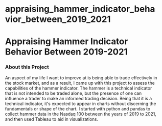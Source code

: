 # appraising_hammer_indicator_behavior_between_2019_2021
# Appraising Hammer Indicator Behavior Between 2019-2021


### About this Project

An aspect of my life I want to improve at is being able to trade effectively in the stock market, and as a result, I came up with this project to assess the capabilities of the hammer indicator. The hammer is a technical indicator that is not intended to be traded alone, but the presence of one can influence a trader to make an informed trading decision. Being that it is a technical indicator, it's expected to appear in charts without discerning the fundamentals or shape of the chart. I started with python and pandas to collect hammer data in the Nasdaq 100 between the years of 2019 to 2021, and then used Tableau to aid in visualizations. 
